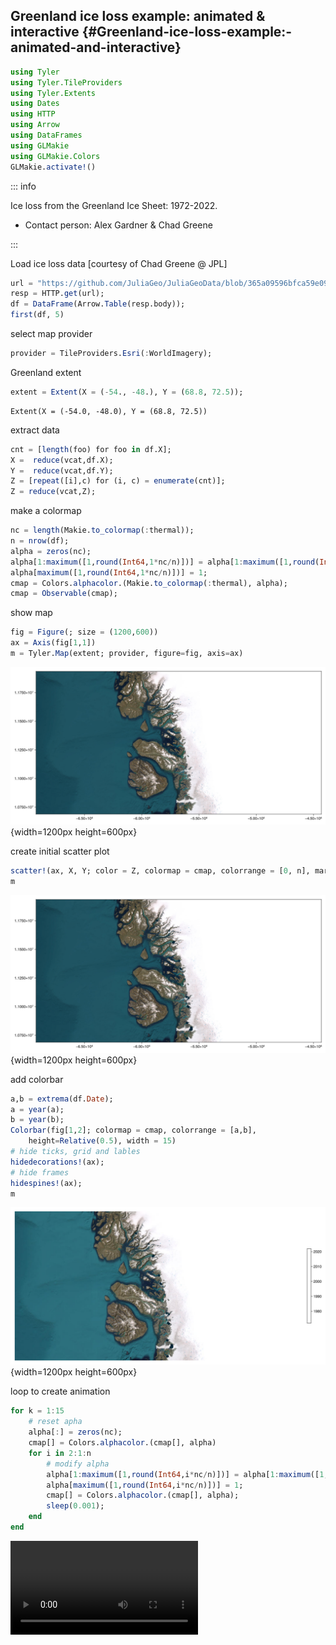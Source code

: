 
## Greenland ice loss example: animated &amp; interactive {#Greenland-ice-loss-example:-animated-and-interactive}

```julia
using Tyler
using Tyler.TileProviders
using Tyler.Extents
using Dates
using HTTP
using Arrow
using DataFrames
using GLMakie
using GLMakie.Colors
GLMakie.activate!()
```


::: info

Ice loss from the Greenland Ice Sheet: 1972-2022.
- Contact person: Alex Gardner &amp; Chad Greene
  

:::

Load ice loss data [courtesy of Chad Greene @ JPL]

```julia
url = "https://github.com/JuliaGeo/JuliaGeoData/blob/365a09596bfca59e0977c20c2c2f566c0b29dbaa/assets/data/iceloss_subset.arrow?raw=true";
resp = HTTP.get(url);
df = DataFrame(Arrow.Table(resp.body));
first(df, 5)
```

<div v-html="`&lt;div&gt;&lt;div style = &quot;float: left;&quot;&gt;&lt;span&gt;5×3 DataFrame&lt;/span&gt;&lt;/div&gt;&lt;div style = &quot;clear: both;&quot;&gt;&lt;/div&gt;&lt;/div&gt;&lt;div class = &quot;data-frame&quot; style = &quot;overflow-x: scroll;&quot;&gt;&lt;table class = &quot;data-frame&quot; style = &quot;margin-bottom: 6px;&quot;&gt;&lt;thead&gt;&lt;tr class = &quot;header&quot;&gt;&lt;th class = &quot;rowNumber&quot; style = &quot;font-weight: bold; text-align: right;&quot;&gt;Row&lt;/th&gt;&lt;th style = &quot;text-align: left;&quot;&gt;X&lt;/th&gt;&lt;th style = &quot;text-align: left;&quot;&gt;Y&lt;/th&gt;&lt;th style = &quot;text-align: left;&quot;&gt;Date&lt;/th&gt;&lt;/tr&gt;&lt;tr class = &quot;subheader headerLastRow&quot;&gt;&lt;th class = &quot;rowNumber&quot; style = &quot;font-weight: bold; text-align: right;&quot;&gt;&lt;/th&gt;&lt;th title = &quot;SubArray{Float64, 1, Arrow.Primitive{Float64, Vector{Float64}}, Tuple{UnitRange{Int64}}, true}&quot; style = &quot;text-align: left;&quot;&gt;SubArray…&lt;/th&gt;&lt;th title = &quot;SubArray{Float64, 1, Arrow.Primitive{Float64, Vector{Float64}}, Tuple{UnitRange{Int64}}, true}&quot; style = &quot;text-align: left;&quot;&gt;SubArray…&lt;/th&gt;&lt;th title = &quot;Dates.DateTime&quot; style = &quot;text-align: left;&quot;&gt;DateTime&lt;/th&gt;&lt;/tr&gt;&lt;/thead&gt;&lt;tbody&gt;&lt;tr&gt;&lt;td class = &quot;rowNumber&quot; style = &quot;font-weight: bold; text-align: right;&quot;&gt;1&lt;/td&gt;&lt;td style = &quot;text-align: left;&quot;&gt;[-5.86725e6, -5.86687e6, -5.86648e6, -5.86609e6, -5.86753e6, -5.75864e6, -5.7174e6, -5.71703e6, -5.71665e6, -5.71924e6  …  -5.6051e6, -5.60477e6, -5.60444e6, -5.60411e6, -5.60378e6, -5.60345e6, -5.60312e6, -5.60279e6, -5.60246e6, -5.60213e6]&lt;/td&gt;&lt;td style = &quot;text-align: left;&quot;&gt;[1.17525e7, 1.17526e7, 1.17526e7, 1.17527e7, 1.17517e7, 1.1661e7, 1.15656e7, 1.15656e7, 1.15657e7, 1.1565e7  …  1.07214e7, 1.07214e7, 1.07214e7, 1.07215e7, 1.07215e7, 1.07215e7, 1.07215e7, 1.07216e7, 1.07216e7, 1.07216e7]&lt;/td&gt;&lt;td style = &quot;text-align: left;&quot;&gt;1972-10-15T00:00:00&lt;/td&gt;&lt;/tr&gt;&lt;tr&gt;&lt;td class = &quot;rowNumber&quot; style = &quot;font-weight: bold; text-align: right;&quot;&gt;2&lt;/td&gt;&lt;td style = &quot;text-align: left;&quot;&gt;[-5.8672e6, -5.86681e6, -5.86643e6, -5.86748e6, -5.76523e6, -5.71736e6, -5.71699e6, -5.71661e6, -5.7192e6, -5.71882e6  …  -5.60639e6, -5.60606e6, -5.60573e6, -5.6054e6, -5.60507e6, -5.60408e6, -5.60375e6, -5.60342e6, -5.60309e6, -5.60276e6]&lt;/td&gt;&lt;td style = &quot;text-align: left;&quot;&gt;[1.17521e7, 1.17522e7, 1.17522e7, 1.17513e7, 1.16579e7, 1.15652e7, 1.15652e7, 1.15653e7, 1.15646e7, 1.15647e7  …  1.07209e7, 1.07209e7, 1.0721e7, 1.0721e7, 1.0721e7, 1.07211e7, 1.07212e7, 1.07212e7, 1.07212e7, 1.07212e7]&lt;/td&gt;&lt;td style = &quot;text-align: left;&quot;&gt;1972-11-15T00:00:00&lt;/td&gt;&lt;/tr&gt;&lt;tr&gt;&lt;td class = &quot;rowNumber&quot; style = &quot;font-weight: bold; text-align: right;&quot;&gt;3&lt;/td&gt;&lt;td style = &quot;text-align: left;&quot;&gt;[-5.86715e6, -5.71732e6, -5.71694e6, -5.71657e6, -5.71765e6, -5.72354e6, -5.72316e6, -5.71865e6, -5.72633e6, -5.72729e6  …  -5.56852e6, -5.5695e6, -5.5639e6, -5.56258e6, -5.56271e6, -5.60087e6, -5.60441e6, -5.60372e6, -5.60339e6, -5.60306e6]&lt;/td&gt;&lt;td style = &quot;text-align: left;&quot;&gt;[1.17517e7, 1.15648e7, 1.15649e7, 1.15649e7, 1.15644e7, 1.15626e7, 1.15627e7, 1.15632e7, 1.15604e7, 1.15588e7  …  1.08169e7, 1.08165e7, 1.08143e7, 1.08107e7, 1.08083e7, 1.07224e7, 1.07211e7, 1.07208e7, 1.07209e7, 1.07209e7]&lt;/td&gt;&lt;td style = &quot;text-align: left;&quot;&gt;1972-12-15T00:00:00&lt;/td&gt;&lt;/tr&gt;&lt;tr&gt;&lt;td class = &quot;rowNumber&quot; style = &quot;font-weight: bold; text-align: right;&quot;&gt;4&lt;/td&gt;&lt;td style = &quot;text-align: left;&quot;&gt;[-5.71728e6, -5.7169e6, -5.71653e6, -5.71761e6, -5.71941e6, -5.71903e6, -5.63901e6, -5.62706e6, -5.59818e6, -5.59062e6, -5.59024e6, -5.58989e6, -5.59155e6, -5.56301e6, -5.60474e6, -5.60405e6]&lt;/td&gt;&lt;td style = &quot;text-align: left;&quot;&gt;[1.15645e7, 1.15645e7, 1.15645e7, 1.1564e7, 1.15631e7, 1.15631e7, 1.12759e7, 1.12427e7, 1.10848e7, 1.10753e7, 1.1075e7, 1.1075e7, 1.09937e7, 1.0808e7, 1.07211e7, 1.07208e7]&lt;/td&gt;&lt;td style = &quot;text-align: left;&quot;&gt;1973-01-15T00:00:00&lt;/td&gt;&lt;/tr&gt;&lt;tr&gt;&lt;td class = &quot;rowNumber&quot; style = &quot;font-weight: bold; text-align: right;&quot;&gt;5&lt;/td&gt;&lt;td style = &quot;text-align: left;&quot;&gt;[-5.71724e6, -5.71686e6, -5.71795e6, -5.59853e6, -5.59027e6, -5.58992e6, -5.59152e6, -5.60438e6]&lt;/td&gt;&lt;td style = &quot;text-align: left;&quot;&gt;[1.15641e7, 1.15641e7, 1.15636e7, 1.10848e7, 1.10753e7, 1.10753e7, 1.09934e7, 1.07208e7]&lt;/td&gt;&lt;td style = &quot;text-align: left;&quot;&gt;1973-02-15T00:00:00&lt;/td&gt;&lt;/tr&gt;&lt;/tbody&gt;&lt;/table&gt;&lt;/div&gt;`"></div>

select map provider

```julia
provider = TileProviders.Esri(:WorldImagery);
```


Greenland extent

```julia
extent = Extent(X = (-54., -48.), Y = (68.8, 72.5));
```


```ansi
Extent(X = (-54.0, -48.0), Y = (68.8, 72.5))
```


extract data

```julia
cnt = [length(foo) for foo in df.X];
X =  reduce(vcat,df.X);
Y =  reduce(vcat,df.Y);
Z = [repeat([i],c) for (i, c) = enumerate(cnt)];
Z = reduce(vcat,Z);
```


make a colormap

```julia
nc = length(Makie.to_colormap(:thermal));
n = nrow(df);
alpha = zeros(nc);
alpha[1:maximum([1,round(Int64,1*nc/n)])] = alpha[1:maximum([1,round(Int64,1*nc/n)])] .* (1.05^-1.5);
alpha[maximum([1,round(Int64,1*nc/n)])] = 1;
cmap = Colors.alphacolor.(Makie.to_colormap(:thermal), alpha);
cmap = Observable(cmap);
```


show map

```julia
fig = Figure(; size = (1200,600))
ax = Axis(fig[1,1])
m = Tyler.Map(extent; provider, figure=fig, axis=ax)
```

![](fbmqaei.png){width=1200px height=600px}

create initial scatter plot

```julia
scatter!(ax, X, Y; color = Z, colormap = cmap, colorrange = [0, n], markersize = 10);
m
```

![](wenotth.png){width=1200px height=600px}

add colorbar

```julia
a,b = extrema(df.Date);
a = year(a);
b = year(b);
Colorbar(fig[1,2]; colormap = cmap, colorrange = [a,b],
    height=Relative(0.5), width = 15)
# hide ticks, grid and lables
hidedecorations!(ax);
# hide frames
hidespines!(ax);
m
```

![](hqgkhgq.png){width=1200px height=600px}

loop to create animation

```julia
for k = 1:15
    # reset apha
    alpha[:] = zeros(nc);
    cmap[] = Colors.alphacolor.(cmap[], alpha)
    for i in 2:1:n
        # modify alpha
        alpha[1:maximum([1,round(Int64,i*nc/n)])] = alpha[1:maximum([1,round(Int64,i*nc/n)])] .* (1.05^-1.5);
        alpha[maximum([1,round(Int64,i*nc/n)])] = 1;
        cmap[] = Colors.alphacolor.(cmap[], alpha);
        sleep(0.001);
    end
end
```

<video src="https://github.com/JuliaGeo/JuliaGeoData/raw/main/assets/videos/iceloss.mp4" controls="controls" autoplay="autoplay" ></video>

